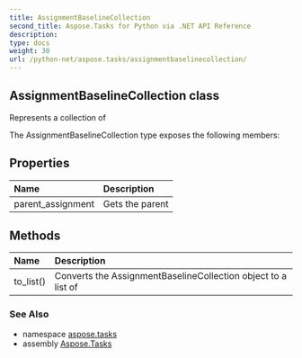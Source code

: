 ```yaml
---
title: AssignmentBaselineCollection
second_title: Aspose.Tasks for Python via .NET API Reference
description: 
type: docs
weight: 30
url: /python-net/aspose.tasks/assignmentbaselinecollection/
---
```


## AssignmentBaselineCollection class

Represents a collection of

The AssignmentBaselineCollection type exposes the following members:
## Properties
| Name | Description |
| :- | :- |
|parent_assignment|Gets the parent|
## Methods
| Name | Description |
| :- | :- |
|to_list()|Converts the AssignmentBaselineCollection object to a list of|

### See Also

* namespace [aspose.tasks](/tasks/python-net/aspose.tasks/)
* assembly [Aspose.Tasks](/tasks/python-net/)

